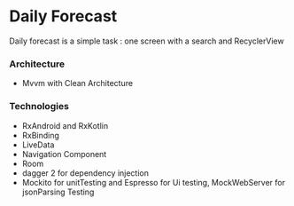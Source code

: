 # Daily Forecast
Daily forecast is a simple task : one screen with a search and RecyclerView

### Architecture
- Mvvm with Clean Architecture

### Technologies
- RxAndroid and RxKotlin
- RxBinding
- LiveData
- Navigation Component
- Room
- dagger 2 for dependency injection
- Mockito for unitTesting and Espresso for Ui testing, MockWebServer for jsonParsing Testing
